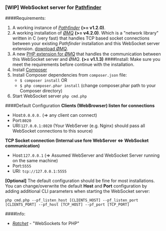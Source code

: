 ### [WIP] WebSocket server for [Pathfinder](https://github.com/exodus4d/pathfinder)

####Requirements:
1. A working instance of *[Pathfinder](https://github.com/exodus4d/pathfinder)* **(>= v1.2.0)**.
2. A working installation of *[ØMQ](http://zeromq.org/area:download)* **(>= v4.2.0)**. 
    Which is a "network library" written in C (very fast) that handles TCP based socket connections 
    between your existing _Pathfinder_ installation and this WebSocket server extension. [download *ØMQ*](http://zeromq.org/area:download).
3. A new [PHP extension for *ØMQ*](http://zeromq.org/bindings:php) that handles the communication between this WebSocket server and *ØMQ*. **(>= v1.1.3)**
####Install:
Make sure you meet the requirements before continue with the installation.
1. Install [Composer](https://getcomposer.org/download/)
2. Install Composer dependencies from `composer.json` file:
    - `$ composer install` OR
    - `$ php composer.phar install` (change composer.phar path to your Composer directory)
3. Start WebSocket server `php cmd.php` 

####Default Configuration
**Clients (WebBrowser) listen for connections**
- Host:`0.0.0.0.` (=> any client can connect)
- Port:`8020`
- URI:`127.0.0.1:8020` (Your WebServer (e.g. Nginx) should pass all WebSocket connections to this source)

**TCP Socket connection (Internal use fore WebServer <=> WebSocket communication)**
- Host:`127.0.0.1` (=> Assumed WebServer and WebSocket Server running on the same machine)
- Port:`5555`
- URI: `tcp://127.0.0.1:5555`

**[Optional]**
The default configuration should be fine for most installations. 
You can change/overwrite the default **Host** and **Port** configuration by adding additional CLI parameters when starting the WebSocket server:

`php cmd.php --pf_listen_host [CLIENTS_HOST] --pf_listen_port [CLIENTS_PORT] --pf_host [TCP_HOST] --pf_port [TCP_PORT]`

####Info:
- [*Ratchet*](http://socketo.me/) - "WebSockets for PHP"
